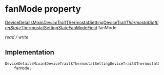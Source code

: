 


# fanMode property






[DeviceDetailsMixin$DeviceTrait$ThermostatSettingDeviceTrait$ThermostatSettingState$ThermostatSettingStateFanModeField](../../graphql_devices_device_query.graphql/DeviceDetailsMixin$DeviceTrait$ThermostatSettingDeviceTrait$ThermostatSettingState$ThermostatSettingStateFanModeField-class.md) fanMode
  
_read / write_






## Implementation

```dart
DeviceDetailsMixin$DeviceTrait$ThermostatSettingDeviceTrait$ThermostatSettingState$ThermostatSettingStateFanModeField
    fanMode;


```








